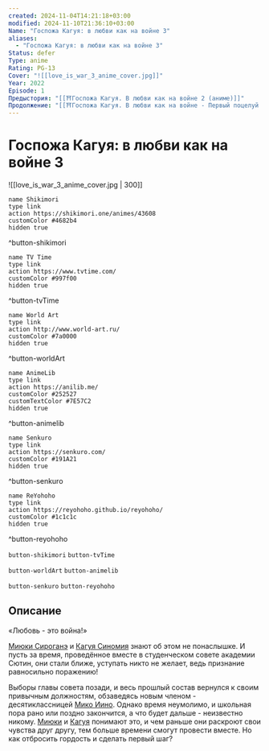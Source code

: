 ```yaml
---
created: 2024-11-04T14:21:18+03:00
modified: 2024-11-10T21:36:10+03:00
Name: "Госпожа Кагуя: в любви как на войне 3"
aliases:
  - "Госпожа Кагуя: в любви как на войне 3"
Status: defer
Type: anime
Rating: PG-13
Cover: "![[love_is_war_3_anime_cover.jpg]]"
Year: 2022
Episode: 1
Предыстория: "[[⛩️Госпожа Кагуя. В любви как на войне 2 (аниме)]]"
Продолжение: "[[⛩️Госпожа Кагуя. В любви как на войне - Первый поцелуй никогда не заканчивается (аниме фильм)]]"
---
```


# Госпожа Кагуя: в любви как на войне 3

![[love_is_war_3_anime_cover.jpg | 300]]

```button
name Shikimori
type link
action https://shikimori.one/animes/43608
customColor #4682b4
hidden true
```
^button-shikimori

```button
name TV Time
type link
action https://www.tvtime.com/
customColor #997f00
hidden true
```
^button-tvTime

```button
name World Art
type link
action http://www.world-art.ru/
customColor #7a0000
hidden true
```
^button-worldArt

```button
name AnimeLib
type link
action https://anilib.me/
customColor #252527
customTextColor #7E57C2
hidden true
```
^button-animelib

```button
name Senkuro
type link
action https://senkuro.com/
customColor #191A21
hidden true
```
^button-senkuro

```button
name ReYohoho
type link
action https://reyohoho.github.io/reyohoho/
customColor #1c1c1c
hidden true
```
^button-reyohoho

`button-shikimori` `button-tvTime`

`button-worldArt` `button-animelib`

`button-senkuro` `button-reyohoho`

## Описание

«Любовь - это война!»

[Миюки Сироганэ](https://shikimori.one/characters/136685-miyuki-shirogane) и [Кагуя Синомия](https://shikimori.one/characters/136359-kaguya-shinomiya) знают об этом не понаслышке. И пусть за время, проведённое вместе в студенческом совете академии Сютин, они стали ближе, уступать никто не желает, ведь признание равносильно поражению!

Выборы главы совета позади, и весь прошлый состав вернулся к своим привычным должностям, обзаведясь новым членом - десятиклассницей [Мико Иино](https://shikimori.one/characters/152052-miko-iino). Однако время неумолимо, и школьная пора рано или поздно закончится, а что будет дальше - неизвестно никому. [Миюки](https://shikimori.one/characters/136685-miyuki-shirogane) и [Кагуя](https://shikimori.one/characters/136359-kaguya-shinomiya) понимают это, и чем раньше они раскроют свои чувства друг другу, тем больше времени смогут провести вместе. Но как отбросить гордость и сделать первый шаг?
